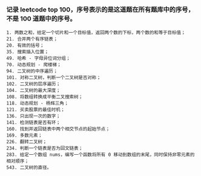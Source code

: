 ### 记录 leetcode top 100，序号表示的是这道题在所有题库中的序号，不是 100 道题中的序号。

    1. 两数之和，给定一个切片和一个目标值，返回两个数的下标，两个数的和等于目标值；
    21. 合并两个有序链表；
    20. 有效的括号；
    35. 搜索插入位置；
    49. 哈希 - 字母异位词分组；
    70. 动态规划 - 爬楼梯；
    94. 二叉树的中序遍历；
    101. 对称二叉树，判断一个二叉树是否对称；
    102. 二叉树的层序遍历；
    104. 二叉树的最大深度；
    108. 将数组转换成平衡二叉搜索树；
    118. 动态规划 - 杨辉三角；
    121. 买卖股票的最佳时机；
    136. 只出现一次的数字；
    141. 检测链表是否有环；
    160. 找到并返回链表中两个相交节点的起始节点；
    169. 多数元素；
    226. 翻转二叉树；
    234. 判断一个链表是否为回文链表；
    283. 给定一个数组 nums，编写一个函数将所有 0 移动到数组的末尾，同时保持非零元素的相对顺序；
    543. 二叉树的直径。